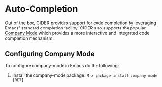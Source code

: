 # Auto-Completion

Out of the box, CIDER provides support for code completion by leveraging Emacs' standard completion facility. CIDER also supports the popular [Company Mode](http://company-mode.github.io/) which provides a more interactive and integrated code completion mechanism.

## Configuring Company Mode

To configure company-mode in Emacs do the following:

1. Install the company-mode package: `M-x package-install company-mode {RET]`











